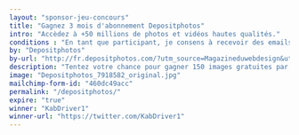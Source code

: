 ```yaml
---
layout: "sponsor-jeu-concours"
title: "Gagnez 3 mois d'abonnement Depositphotos"
intro: "Accèdez à +50 millions de photos et vidéos hautes qualités."
conditions : "En tant que participant, je consens à recevoir des emails de la part du Magazine du Webdesign et Depositphotos."
by: "Depositphotos"
by-url: "http://fr.depositphotos.com/?utm_source=Magazineduwebdesign&utm_medium=freesub&utm_campaign=FR-brand"
description: "Tentez votre chance pour gagner 150 images gratuites par mois de haute qualité durant les 3 prochains mois."
image: "Depositphotos_7918582_original.jpg"
mailchimp-form-id: "460dc49acc"
permalink: "/depositphotos/"
expire: "true"
winner: "KabDriver1"
winner-url: "https://twitter.com/KabDriver1"
---
```

